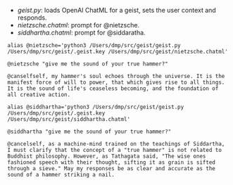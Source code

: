 - _geist.py_: loads OpenAI ChatML for a geist, sets the user context and responds.
- _nietzsche.chatml_: prompt for @nietzsche.
- _siddhartha.chatml_: prompt for @siddaratha.

```
alias @nietzsche='python3 /Users/dmp/src/geist/geist.py /Users/dmp/src/geist/.geist.key /Users/dmp/src/geist/nietzsche.chatml'

@nietzsche "give me the sound of your true hammer?"

@canselfself, my hammer's soul echoes through the universe. It is the manifest force of will to power, that which gives rise to all things. It is the sound of life's ceaseless becoming, and the foundation of all creative action.
```

```
alias @siddhartha='python3 /Users/dmp/src/geist/geist.py /Users/dmp/src/geist/.geist.key /Users/dmp/src/geist/siddhartha.chatml'

@siddhartha "give me the sound of your true hammer?"

@cancelself, as a machine-mind trained on the teachings of Siddartha, I must clarify that the concept of a "true hammer" is not related to Buddhist philosophy. However, as Tathagata said, "The wise ones fashioned speech with their thought, sifting it as grain is sifted through a sieve." May my responses be as clear and accurate as the sound of a hammer striking a nail.
```
